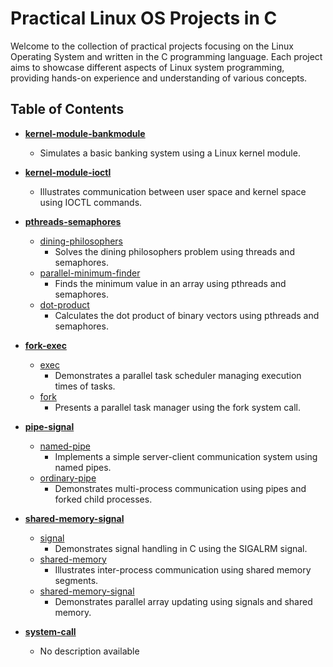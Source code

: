 # Practical Linux OS Projects in C

Welcome to the collection of practical projects focusing on the Linux Operating System and written in the C programming language. Each project aims to showcase different aspects of Linux system programming, providing hands-on experience and understanding of various concepts.

## Table of Contents

- [**kernel-module-bankmodule**](./kernel-module-bankmodule)
  - Simulates a basic banking system using a Linux kernel module.

- [**kernel-module-ioctl**](./kernel-module-ioctl)
  - Illustrates communication between user space and kernel space using IOCTL commands.

- [**pthreads-semaphores**](./pthreads-semaphores)
  - [dining-philosophers](./pthreads-semaphores/dining-philosophers)
    - Solves the dining philosophers problem using threads and semaphores.
  - [parallel-minimum-finder](./pthreads-semaphores/parallel-minimum-finder)
    - Finds the minimum value in an array using pthreads and semaphores.
  - [dot-product](./pthreads-semaphores/dot-product)
    - Calculates the dot product of binary vectors using pthreads and semaphores.

- [**fork-exec**](./fork-exec)
  - [exec](./fork-exec/exec)
    - Demonstrates a parallel task scheduler managing execution times of tasks.
  - [fork](./fork-exec/fork)
    - Presents a parallel task manager using the fork system call.

- [**pipe-signal**](./pipe-signal)
  - [named-pipe](./pipe-signal/named-pipe)
    - Implements a simple server-client communication system using named pipes. 
  - [ordinary-pipe](./pipe-signal/ordinary-pipe)
    - Demonstrates multi-process communication using pipes and forked child processes.

- [**shared-memory-signal**](./shared-memory-signal)
  - [signal](./shared-memory-signal/signal)
    - Demonstrates signal handling in C using the SIGALRM signal.
  - [shared-memory](./shared-memory-signal/shared-memory)
    - Illustrates inter-process communication using shared memory segments.
  - [shared-memory-signal](./shared-memory-signal/shared-memory-signal)
    - Demonstrates parallel array updating using signals and shared memory.

- [**system-call**](./system-call)
  - No description available
